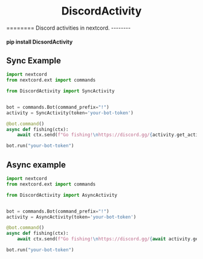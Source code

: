 <h1 align="center">DiscordActivity</h1>
========
Discord activities in nextcord. 
--------


#### pip install DicsordActivity


Sync Example
--------------

```Python
import nextcord
from nextcord.ext import commands

from DiscordActivity import SyncActivity


bot = commands.Bot(command_prefix="!")
activity = SyncActivity(token='your-bot-token')

@bot.command()
async def fishing(ctx):
    await ctx.send(f"Go fishing!\nhttps://discord.gg/{activity.get_activity(activity_name='fishing', author=ctx.author)}")

bot.run("your-bot-token")
```

Async example
--------------

```Python
import nextcord
from nextcord.ext import commands

from DiscordActivity import AsyncActivity


bot = commands.Bot(command_prefix="!")
activity = AsyncActivity(token='your-bot-token')

@bot.command()
async def fishing(ctx):
    await ctx.send(f"Go fishing!\nhttps://discord.gg/{await activity.get_activity(activity_name='fishing', author=ctx.author)}")

bot.run("your-bot-token")
```
